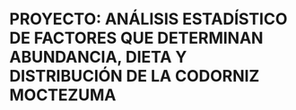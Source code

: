 # PROYECTO: ANÁLISIS ESTADÍSTICO DE FACTORES QUE DETERMINAN ABUNDANCIA, DIETA Y DISTRIBUCIÓN DE LA CODORNIZ MOCTEZUMA
